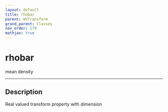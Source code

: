 ```yaml
---
layout: default
title: rhobar
parent: WVTransform
grand_parent: Classes
nav_order: 179
mathjax: true
---
```


#  rhobar

mean density


---

## Description
Real valued transform property with dimension 